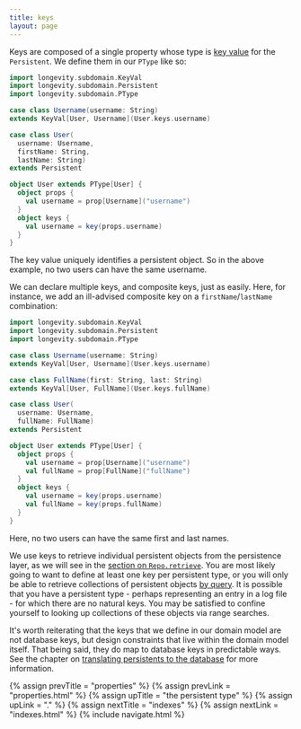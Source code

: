 ```yaml
---
title: keys
layout: page
---
```


Keys are composed of a single property whose type is [key
value](../key-values.html) for the `Persistent`. We define them in our
`PType` like so:

```scala
import longevity.subdomain.KeyVal
import longevity.subdomain.Persistent
import longevity.subdomain.PType

case class Username(username: String)
extends KeyVal[User, Username](User.keys.username)

case class User(
  username: Username,
  firstName: String,
  lastName: String)
extends Persistent

object User extends PType[User] {
  object props {
    val username = prop[Username]("username")
  }
  object keys {
    val username = key(props.username)  
  }
}
```

The key value uniquely identifies a persistent object. So in
the above example, no two users can have the same username.

We can declare multiple keys, and composite keys, just as
easily. Here, for instance, we add an ill-advised composite key on a
`firstName`/`lastName` combination:

```scala
import longevity.subdomain.KeyVal
import longevity.subdomain.Persistent
import longevity.subdomain.PType

case class Username(username: String)
extends KeyVal[User, Username](User.keys.username)

case class FullName(first: String, last: String)
extends KeyVal[User, FullName](User.keys.fullName)

case class User(
  username: Username,
  fullName: FullName)
extends Persistent

object User extends PType[User] {
  object props {
    val username = prop[Username]("username")
    val fullName = prop[FullName]("fullName")
  }
  object keys {
    val username = key(props.username)
    val fullName = key(props.fullName)
  }
}
```

Here, no two users can have the same first and last names.

We use keys to retrieve individual persistent objects from the
persistence layer, as we will see in the [section on
`Repo.retrieve`](../repo/retrieve.html). You are most likely
going to want to define at least one key per persistent type, or you
will only be able to retrieve collections of persistent objects [by
query](../repo/query.html). It is possible that you have a persistent
type - perhaps representing an entry in a log file - for which there
are no natural keys. You may be satisfied to confine yourself to
looking up collections of these objects via range searches.

It's worth reiterating that the keys that we define in our domain
model are not database keys, but design constraints that live within
the domain model itself. That being said, they do map to database keys
in predictable ways. See the chapter on [translating persistents to
the database](../translation) for more information.

{% assign prevTitle = "properties" %}
{% assign prevLink = "properties.html" %}
{% assign upTitle = "the persistent type" %}
{% assign upLink = "." %}
{% assign nextTitle = "indexes" %}
{% assign nextLink = "indexes.html" %}
{% include navigate.html %}

